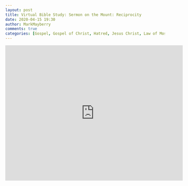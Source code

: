 ```yaml
---
layout: post
title: Virtual Bible Study: Sermon on the Mount: Reciprocity
date: 2020-04-15 19:30
author: MarkMayberry
comments: true
categories: [Gospel, Gospel of Christ, Hatred, Jesus Christ, Law of Moses, Love, Reciprocity, Sermon on the Mount, Virtual Bible Study]
---
```

<!-- wp:html -->
<iframe src="https://www.facebook.com/plugins/video.php?href=https%3A%2F%2Fwww.facebook.com%2Fascoc.org%2Fvideos%2F1156770584667025%2F&show_text=1&width=560" width="560" height="426" style="border:none;overflow:hidden" scrolling="no" frameborder="0" allowTransparency="true" allow="encrypted-media" allowFullScreen="true"></iframe>
<!-- /wp:html -->
